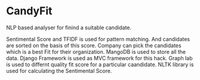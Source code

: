 CandyFit
===========

NLP based analyser for finind a suitable candidate.

Sentimental Score and TFIDF is used for pattern matching. And candidates are sorted on the basis of this score. 
Company can pick the candidates which is a best Fit for their organization. MangoDB is used to store all the data. 
Django Framework is used as MVC framework for this hack.
Graph lab is used to differnt quality fit score for a particular caandidate.
NLTK library is used for calculating the Sentimental Score.
